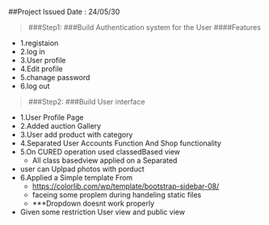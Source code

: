 ##Project Issued Date : 24/05/30

> ###Step1:
###Build Authentication system for the User
> ####Features 
* 1.registaion
* 2.log in
* 3.User profile
* 4.Edit profile 
* 5.chanage password
* 6.log out


> ###Step2:
###Build User interface 
* 1.User Profile Page 
* 2.Added auction Gallery
* 3.User add product with category
* 4.Separated User Accounts Function And Shop functionality 
* 5.On CURED operation used  classedBased view 
  * All class basedview applied on a Separated
* user can Uplpad photos with porduct
* 6.Applied a Simple template From 
    * https://colorlib.com/wp/template/bootstrap-sidebar-08/
    * faceing some proplem during handeling static files
    * ***Dropdown doesnt work properly
* Given some restriction User view and public view 
    
    
